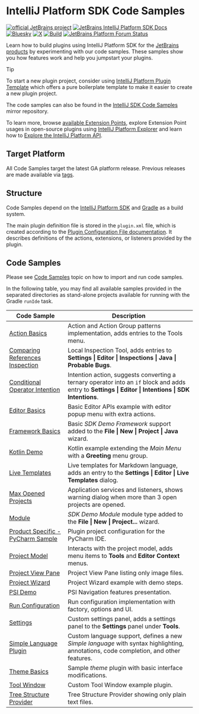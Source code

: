 # IntelliJ Platform SDK Code Samples

[![official JetBrains project](https://jb.gg/badges/official-flat-square.svg)][jb:github]
[![JetBrains IntelliJ Platform SDK Docs](https://jb.gg/badges/docs.svg?style=flat-square)][jb:docs]
[![Bluesky](https://img.shields.io/badge/%40platform.jetbrains.com-0285FF?logo=bluesky&logoColor=fff)][jb:bsky]
[![X](https://img.shields.io/badge/%40JBPlatform-1DA1F2?logo=x)][jb:x]
[![Build](https://img.shields.io/github/actions/workflow/status/JetBrains/intellij-sdk-docs/code-samples.yml?branch=main&style=flat-square)][gh:workflow-code-samples]
[![JetBrains Platform Forum Status](https://img.shields.io/discourse/status?server=https%3A%2F%2Fplatform.jetbrains.com)][jb:forum]

Learn how to build plugins using IntelliJ Platform SDK for the [JetBrains products][jb:products] by experimenting with our code samples.
These samples show you how features work and help you jumpstart your plugins.

> [!TIP]
> To start a new plugin project, consider using [IntelliJ Platform Plugin Template][gh:template] which offers a pure boilerplate template to make it easier to create a new plugin project.
>
> The code samples can also be found in the [IntelliJ SDK Code Samples](https://github.com/JetBrains/intellij-sdk-code-samples) mirror repository.

To learn more, browse [available Extension Points][docs:eps], explore Extension Point usages in open-source plugins using [IntelliJ Platform Explorer](https://jb.gg/ipe) and learn how to [Explore the IntelliJ Platform API][docs:explore-api].

## Target Platform

All Code Samples target the latest GA platform release.
Previous releases are made available via [tags](https://github.com/JetBrains/intellij-sdk-code-samples/tags).

## Structure

Code Samples depend on the [IntelliJ Platform SDK][docs] and [Gradle][docs:gradle] as a build system.

The main plugin definition file is stored in the `plugin.xml` file, which is created according to the [Plugin Configuration File documentation][docs:plugin.xml].
It describes definitions of the actions, extensions, or listeners provided by the plugin.

## Code Samples

Please see [Code Samples][docs:code-samples] topic on how to import and run code samples.

In the following table, you may find all available samples provided in the separated directories as stand-alone projects available for running with the Gradle `runIde` task.

| Code Sample                                                                 | Description                                                                                                                                                       |
|-----------------------------------------------------------------------------|-------------------------------------------------------------------------------------------------------------------------------------------------------------------|
| [Action Basics](./action_basics)                                            | Action and Action Group patterns implementation, adds entries to the Tools menu.                                                                                  |
| [Comparing References Inspection](./comparing_string_references_inspection) | Local Inspection Tool, adds entries to **Settings &#124; Editor &#124; Inspections &#124; Java &#124; Probable Bugs**.                                            |
| [Conditional Operator Intention](./conditional_operator_intention)          | Intention action, suggests converting a ternary operator into an `if` block and adds entry to **Settings &#124; Editor &#124; Intentions &#124; SDK Intentions**. |
| [Editor Basics](./editor_basics)                                            | Basic Editor APIs example with editor popup menu with extra actions.                                                                                              |
| [Framework Basics](./framework_basics)                                      | Basic *SDK Demo Framework* support added to the **File &#124; New &#124; Project &#124; Java** wizard.                                                            |
| [Kotlin Demo](./kotlin_demo)                                                | Kotlin example extending the *Main Menu* with a **Greeting** menu group.                                                                                          |
| [Live Templates](./live_templates)                                          | Live templates for Markdown language, adds an entry to the **Settings &#124; Editor &#124; Live Templates** dialog.                                               |
| [Max Opened Projects](./max_opened_projects)                                | Application services and listeners, shows warning dialog when more than 3 open projects are opened.                                                               |
| [Module](./module)                                                          | *SDK Demo Module* module type added to the **File &#124; New &#124; Project...** wizard.                                                                          |
| [Product Specific - PyCharm Sample](./product_specific/pycharm_basics)      | Plugin project configuration for the PyCharm IDE.                                                                                                                 |
| [Project Model](./project_model)                                            | Interacts with the project model, adds menu items to **Tools** and **Editor Context** menus.                                                                      |
| [Project View Pane](./project_view_pane)                                    | Project View Pane listing only image files.                                                                                                                       |
| [Project Wizard](./project_wizard)                                          | Project Wizard example with demo steps.                                                                                                                           |
| [PSI Demo](./psi_demo)                                                      | PSI Navigation features presentation.                                                                                                                             |
| [Run Configuration](./run_configuration)                                    | Run configuration implementation with factory, options and UI.                                                                                                    |
| [Settings](./settings)                                                      | Custom settings panel, adds a settings panel to the **Settings** panel under **Tools**.                                                                           |
| [Simple Language Plugin](./simple_language_plugin)                          | Custom language support, defines a new *Simple language* with syntax highlighting, annotations, code completion, and other features.                              |
| [Theme Basics](./theme_basics)                                              | Sample *theme* plugin with basic interface modifications.                                                                                                         |
| [Tool Window](./tool_window)                                                | Custom Tool Window example plugin.                                                                                                                                |
| [Tree Structure Provider](./tree_structure_provider)                        | Tree Structure Provider showing only plain text files.                                                                                                            |

[gh:workflow-code-samples]: https://github.com/JetBrains/intellij-sdk-docs/actions/workflows/code-samples.yml
[gh:template]: https://github.com/JetBrains/intellij-platform-plugin-template

[jb:github]: https://github.com/JetBrains/.github/blob/main/profile/README.md
[jb:docs]: https://plugins.jetbrains.com/docs/intellij/
[jb:products]: https://www.jetbrains.com/products.html
[jb:forum]: https://platform.jetbrains.com
[jb:bsky]: https://bsky.app/profile/platform.jetbrains.com
[jb:x]: https://x.com/JBPlatform

[docs]: https://plugins.jetbrains.com/docs/intellij/
[docs:code-samples]: https://plugins.jetbrains.com/docs/intellij/code-samples.html
[docs:eps]: https://plugins.jetbrains.com/docs/intellij/extension-point-list.html
[docs:gradle]: https://plugins.jetbrains.com/docs/intellij/developing-plugins.html
[docs:plugin.xml]: https://plugins.jetbrains.com/docs/intellij/plugin-configuration-file.html
[docs:explore-api]: https://plugins.jetbrains.com/docs/intellij/explore-api.html
